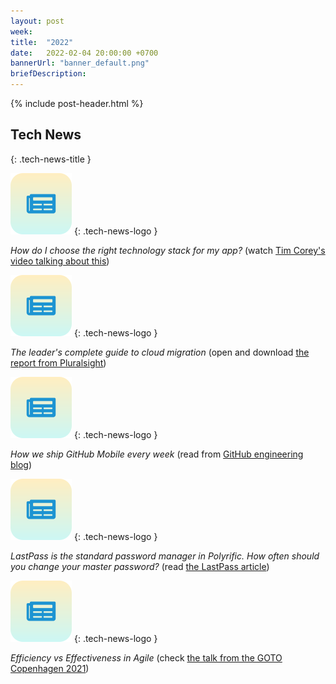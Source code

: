 ```yaml
---
layout: post
week: 
title:  "2022"
date:   2022-02-04 20:00:00 +0700
bannerUrl: "banner_default.png"
briefDescription: 
---
```


{% include post-header.html %}

## Tech News
{: .tech-news-title }

![memo](/assets/images/tech-news.svg)
{: .tech-news-logo }

*How do I choose the right technology stack for my app?* (watch [Tim Corey's video talking about this](https://youtu.be/VpdHElXBXGQ))

![memo](/assets/images/tech-news.svg)
{: .tech-news-logo }

*The leader's complete guide to cloud migration* (open and download [the report from Pluralsight](https://www.pluralsight.com/blog/leaders-complete-guide-cloud-migration))

![memo](/assets/images/tech-news.svg)
{: .tech-news-logo }

*How we ship GitHub Mobile every week* (read from [GitHub engineering blog](https://github.blog/2022-01-12-how-we-ship-github-mobile-every-week/))

![memo](/assets/images/tech-news.svg)
{: .tech-news-logo }

*LastPass is the standard password manager in Polyrific. How often should you change your master password?* (read [the LastPass article](https://blog.lastpass.com/2022/01/how-often-should-you-change-your-master-password/))

![memo](/assets/images/tech-news.svg)
{: .tech-news-logo }

*Efficiency vs Effectiveness in Agile* (check [the talk from the GOTO Copenhagen 2021](https://gotopia.tech/articles/efficiency-vs-effectiveness-in-agile))